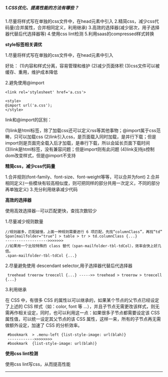 ##### 1.CSS优化、提高性能的方法有哪些？

1.尽量将样式写在单独的css文件中，在head元素中引入<link>
2.精简css，减少css代码量(合并属性，合并相同定义，利用继承)
3.高效的选择器(减少层次，用子选择器代替后代选择器等)
4.使用css lint检测
5.利用saas的compressed样式转换

**style标签相关调优**

1.尽量将样式写在单独的css文件中，在head元素中引入<link>

好处：
(1)内容和样式分离，容易管理和维护
(2)减少页面体积
(3)css文件可以被缓存、重用，维护成本降低

2.避免使用@import

```
<link rel='stylesheet' href='a.css'>

<style>
@import url('a.css');
</style>
```

link和@import的区别：

(1)link是html标签，除了加载css还可以定义rss等其他事物；@import属于css范畴，只可以加载css
(2)link引入css，是页面载入同时加载，是并行下载；但是import则是页面完全载入后才加载，是串行下载，所以会延长页面下载时间
(3)link是html标签，没有兼容问题；但是import则有此问题
(4)link支持js控制dom改变样式，但是@import不支持

**精简css，减少css代码量**

1.合并规则(font-family、font-size、font-weight等等，可以合并为font)
2.合并相同定义(一些模块有较高相似度，则可把同样的部分共用一次定义，不同的部分再单独定义)
3.充分利用继承减少代码

**高效的选择器**

使用高效选择器--可以匹配更快，查找次数较少

1.尽量减少规则数量

```
//规则越多，匹配越慢，上面一种规则需要进行 6 项匹配，先找“columnClass”，再找“td”
Span[mailfolder="true"] > table > tr > td.columnClass {...}
------------------->>>>>>>
//如果用一个比较特殊的 class 替代（span-mailfolder-tbl-tdCol），效率会快上好几倍。
.span-mailfolder-tbl-tdCol {...}
```

2.尽量避免使用 descendant selector,用子选择器代替后代选择器

```
 treehead treerow treecell {...} ----->> treehead > treerow > treecell {...}
```
3.利用继承

在 CSS 中，有很多 CSS 的属性以可以继承的，如果某个节点的父节点已经设定了上述的 CSS 样式（如：color, font 等 ...），并且子节点无需更改该样式，则无需再作相关设定，同时，也可以利用这一点：如果很多子节点都需要设定该 CSS 属性值，可以统一设定其父节点的该 CSS 属性，这样一来，所有的子节点再无需做额外设定，加速了 CSS 的分析效率。
```
 #bookmark  > .menu-left {list-style-image: url(blah)}
 ------------>>>>>>>>
 #bookmark  {list-style-image: url(blah)}
```

**使用css lint检测**

使用css lint写css，从而提高性能

****
